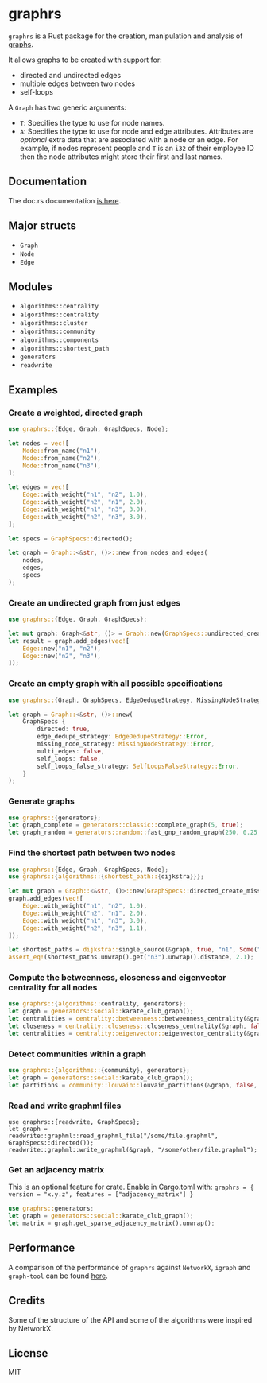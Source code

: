 # graphrs

`graphrs` is a Rust package for the creation, manipulation and analysis of [graphs](<https://en.wikipedia.org/wiki/Graph_(discrete_mathematics)>).

It allows graphs to be created with support for:

- directed and undirected edges
- multiple edges between two nodes
- self-loops

A `Graph` has two generic arguments:

- `T`: Specifies the type to use for node names.
- `A`: Specifies the type to use for node and edge attributes. Attributes are _optional_
  extra data that are associated with a node or an edge. For example, if nodes represent
  people and `T` is an `i32` of their employee ID then the node attributes might store
  their first and last names.

## Documentation

The doc.rs documentation [is here](<https://doc.rs/graphrs>).

## Major structs

- `Graph`
- `Node`
- `Edge`

## Modules

- `algorithms::centrality`
- `algorithms::centrality`
- `algorithms::cluster`
- `algorithms::community`
- `algorithms::components`
- `algorithms::shortest_path`
- `generators`
- `readwrite`

## Examples

### Create a weighted, directed graph

```rust
use graphrs::{Edge, Graph, GraphSpecs, Node};

let nodes = vec![
    Node::from_name("n1"),
    Node::from_name("n2"),
    Node::from_name("n3"),
];

let edges = vec![
    Edge::with_weight("n1", "n2", 1.0),
    Edge::with_weight("n2", "n1", 2.0),
    Edge::with_weight("n1", "n3", 3.0),
    Edge::with_weight("n2", "n3", 3.0),
];

let specs = GraphSpecs::directed();

let graph = Graph::<&str, ()>::new_from_nodes_and_edges(
    nodes,
    edges,
    specs
);
```

### Create an undirected graph from just edges

```rust
use graphrs::{Edge, Graph, GraphSpecs};

let mut graph: Graph<&str, ()> = Graph::new(GraphSpecs::undirected_create_missing());
let result = graph.add_edges(vec![
    Edge::new("n1", "n2"),
    Edge::new("n2", "n3"),
]);
```

### Create an empty graph with all possible specifications

```rust
use graphrs::{Graph, GraphSpecs, EdgeDedupeStrategy, MissingNodeStrategy, SelfLoopsFalseStrategy};

let graph = Graph::<&str, ()>::new(
    GraphSpecs {
        directed: true,
        edge_dedupe_strategy: EdgeDedupeStrategy::Error,
        missing_node_strategy: MissingNodeStrategy::Error,
        multi_edges: false,
        self_loops: false,
        self_loops_false_strategy: SelfLoopsFalseStrategy::Error,
    }
);
```

### Generate graphs

```rust
use graphrs::{generators};
let graph_complete = generators::classic::complete_graph(5, true);
let graph_random = generators::random::fast_gnp_random_graph(250, 0.25, true, None);
```

### Find the shortest path between two nodes

```rust
use graphrs::{Edge, Graph, GraphSpecs, Node};
use graphrs::{algorithms::{shortest_path::{dijkstra}}};

let mut graph = Graph::<&str, ()>::new(GraphSpecs::directed_create_missing());
graph.add_edges(vec![
    Edge::with_weight("n1", "n2", 1.0),
    Edge::with_weight("n2", "n1", 2.0),
    Edge::with_weight("n1", "n3", 3.0),
    Edge::with_weight("n2", "n3", 1.1),
]);

let shortest_paths = dijkstra::single_source(&graph, true, "n1", Some("n3"), None, false, true);
assert_eq!(shortest_paths.unwrap().get("n3").unwrap().distance, 2.1);
```

### Compute the betweenness, closeness and eigenvector centrality for all nodes

```rust
use graphrs::{algorithms::centrality, generators};
let graph = generators::social::karate_club_graph();
let centralities = centrality::betweenness::betweenness_centrality(&graph, false, true);
let closeness = centrality::closeness::closeness_centrality(&graph, false, true);
let centralities = centrality::eigenvector::eigenvector_centrality(&graph, false, None, None);
```

### Detect communities within a graph

```rust
use graphrs::{algorithms::{community}, generators};
let graph = generators::social::karate_club_graph();
let partitions = community::louvain::louvain_partitions(&graph, false, None, None, Some(1));
```

### Read and write graphml files

```rust,ignore
use graphrs::{readwrite, GraphSpecs};
let graph = readwrite::graphml::read_graphml_file("/some/file.graphml", GraphSpecs::directed());
readwrite::graphml::write_graphml(&graph, "/some/other/file.graphml");
```

### Get an adjacency matrix

This is an optional feature for crate. Enable in Cargo.toml with:
`graphrs = { version = "x.y.z", features = ["adjacency_matrix"] }`

```rust
use graphrs::generators;
let graph = generators::social::karate_club_graph();
let matrix = graph.get_sparse_adjacency_matrix().unwrap();
```

## Performance

A comparison of the performance of `graphrs` against `NetworkX`, `igraph` and `graph-tool` can be found [here](performance.md).

## Credits

Some of the structure of the API and some of the algorithms were inspired by NetworkX.

## License

MIT
